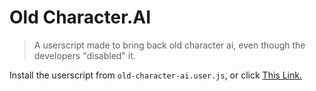 # Old Character.AI
> A userscript made to bring back old character ai, even though the developers "disabled" it.

Install the userscript from `old-character-ai.user.js`, or click [This Link.](https://github.com/VallionXD/Old-Character-AI/releases/latest/download/old-character-ai.user.js)
